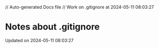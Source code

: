 // Auto-generated Docs file
// Work on .gitignore at 2024-05-11 08:03:27
# Notes about .gitignore
Updated on 2024-05-11 08:03:27
